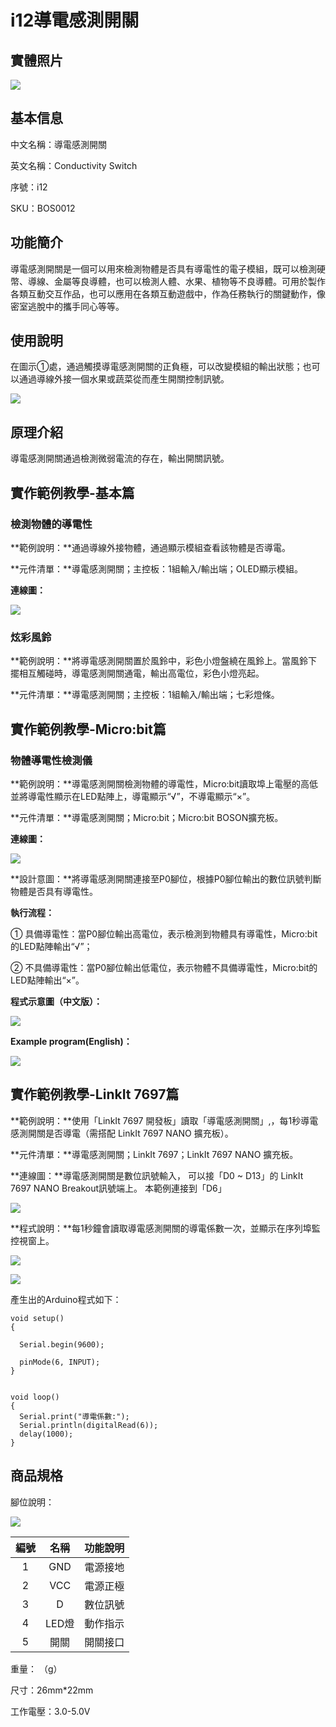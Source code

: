 # i12導電感測開關

## 實體照片

![](../../../.gitbook/assets/boson-dian-dao-kai-guan-shi-wu-tu-pian%20%281%29.jpg)

## 基本信息

中文名稱：導電感測開關

英文名稱：Conductivity Switch

序號：i12

SKU：BOS0012

## 功能簡介

導電感測開關是一個可以用來檢測物體是否具有導電性的電子模組，既可以檢測硬幣、導線、金屬等良導體，也可以檢測人體、水果、植物等不良導體。可用於製作各類互動交互作品，也可以應用在各類互動遊戲中，作為任務執行的關鍵動作，像密室逃脫中的攜手同心等等。

## 使用說明

在圖示①處，通過觸摸導電感測開關的正負極，可以改變模組的輸出狀態；也可以通過導線外接一個水果或蔬菜從而產生開關控制訊號。

![](../../../.gitbook/assets/boson_电导开关_使用说明%20%281%29.png)

## 原理介紹

導電感測開關通過檢測微弱電流的存在，輸出開關訊號。

## 實作範例教學-基本篇

### 檢測物體的導電性

**範例說明：**通過導線外接物體，通過顯示模組查看該物體是否導電。

**元件清單：**導電感測開關；主控板：1組輸入/輸出端；OLED顯示模組。

**連線圖：**



![](../../../.gitbook/assets/conductivity_sensor_switch_example1%20%283%29.png)

### 炫彩風鈴

**範例說明：**將導電感測開關置於風鈴中，彩色小燈盤繞在風鈴上。當風鈴下擺相互觸碰時，導電感測開關通電，輸出高電位，彩色小燈亮起。

**元件清單：**導電感測開關；主控板：1組輸入/輸出端；七彩燈條。

## 實作範例教學-Micro:bit篇

### 物體導電性檢測儀

**範例說明：**導電感測開關檢測物體的導電性，Micro:bit讀取埠上電壓的高低並將導電性顯示在LED點陣上，導電顯示“√”，不導電顯示“×”。

**元件清單：**導電感測開關；Micro:bit；Micro:bit BOSON擴充板。

**連線圖：**

![](../../../.gitbook/assets/conductivity_sensor_switch_example3%20%281%29.png)

**設計意圖：**將導電感測開關連接至P0腳位，根據P0腳位輸出的數位訊號判斷物體是否具有導電性。

**執行流程：**

① 具備導電性：當P0腳位輸出高電位，表示檢測到物體具有導電性，Micro:bit的LED點陣輸出“√”；

② 不具備導電性：當P0腳位輸出低電位，表示物體不具備導電性，Micro:bit的LED點陣輸出“×”。

**程式示意圖（中文版）：**

![](../../../.gitbook/assets/conductivity_sensor_switch_prg_ch_tw.png)

**Example program\(English\)：**

![](../../../.gitbook/assets/boson_电导开关_应用样例3_程序示意图英文版%20%281%29%20%281%29.png)

## 實作範例教學-LinkIt 7697篇

**範例說明：**使用「LinkIt 7697 開發板」讀取「導電感測開關」,，每1秒導電感測開關是否導電（需搭配 LinkIt 7697 NANO 擴充板）。

**元件清單：**導電感測開關；LinkIt 7697；LinkIt 7697 NANO 擴充板。

**連線圖：**導電感測開關是數位訊號輸入， 可以接「D0 ~ D13」的 LinkIt 7697 NANO Breakout訊號端上。 本範例連接到「D6」

![](../../../.gitbook/assets/conductivity_sensor_switch_7697_1.jpg)

**程式說明：**每1秒鐘會讀取導電感測開關的導電係數一次，並顯示在序列埠監控視窗上。

![](../../../.gitbook/assets/conductivity_sensor_switch_7697_2.png)

![](../../../.gitbook/assets/conductivity_sensor_switch_7697_3.png)

產生出的Arduino程式如下：

```text
void setup()
{

  Serial.begin(9600);

  pinMode(6, INPUT);
}


void loop()
{
  Serial.print("導電係數:");
  Serial.println(digitalRead(6));
  delay(1000);
}
```

## 商品規格

腳位說明：

![](../../../.gitbook/assets/conductivity_sensor_switch_spec.png)

| **編號** | **名稱** | **功能說明** |
| :---: | :---: | :---: |
| 1 | GND | 電源接地 |
| 2 | VCC | 電源正極 |
| 3 | D | 數位訊號 |
| 4 | LED燈 | 動作指示 |
| 5 | 開關 | 開關接口 |

重量： （g）

尺寸：26mm\*22mm

工作電壓：3.0-5.0V

